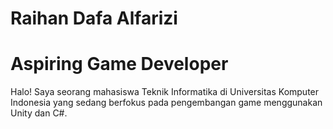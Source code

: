# Raihan Dafa Alfarizi
# Aspiring Game Developer
Halo! Saya seorang mahasiswa Teknik Informatika di Universitas Komputer Indonesia yang sedang berfokus pada pengembangan game menggunakan Unity dan C#.

